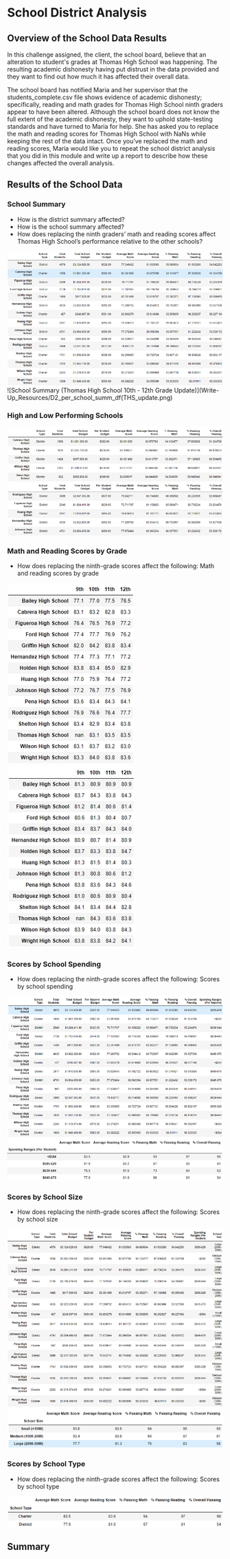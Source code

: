 # School District Analysis

## Overview of the School Data Results
In this challenge assigned, the client, the school board, believe that an alteration to student's grades at Thomas High School was happening. The resulting academic dishonesty having put distrust in the data provided and they want to find out how much it has affected their overall data.

   The school board has notified Maria and her supervisor that the students_complete.csv file shows evidence of academic dishonesty; specifically, reading and math grades for Thomas High School ninth graders appear to have been altered. Although the school board does not know the full extent of the academic dishonesty, they want to uphold state-testing standards and have turned to Maria for help. She has asked you to replace the math and reading scores for Thomas High School with NaNs while keeping the rest of the data intact. Once you’ve replaced the math and reading scores, Maria would like you to repeat the school district analysis that you did in this module and write up a report to describe how these changes affected the overall analysis.

## Results of the School Data
### School Summary
* How is the district summary affected?
* How is the school summary affected?
* How does replacing the ninth graders’ math and reading scores affect Thomas High School’s performance relative to the other schools?

![School Summary](Write-Up_Resources/D2_per_school_summ_df.png)
![School Summary (Thomas High School 10th - 12th Grade Update)](Write-Up_Resources/D2_per_school_summ_df(THS_update.png)

### High and Low Performing Schools
![Top 5](Write-Up_Resources/D2_top5.png)
![Bottom 5](Write-Up_Resources/D2_bottom5.png)
### Math and Reading Scores by Grade
* How does replacing the ninth-grade scores affect the following: Math and reading scores by grade

![Average Math Scores](Write-Up_Resources/D2_avg_math.png)
![Average Reading Scores](Write-Up_Resources/D2_avg_read.png)

### Scores by School Spending
* How does replacing the ninth-grade scores affect the following: Scores by school spending

![Scores by Spending Summary](Write-Up_Resources/D2_spending_summ_df.png)
![Scores by Spending Ranges](Write-Up_Resources/D2_spending_ranges(formatted).png)

### Scores by School Size
* How does replacing the ninth-grade scores affect the following: Scores by school size

![Scores by School Size Summary](Write-Up_Resources/D2_school_size_summ_df.png)
![Scores by School Size](Write-Up_Resources/D2_size_ranges(formatted).png)

### Scores by School Type
* How does replacing the ninth-grade scores affect the following: Scores by school type

![Scores by School Type](Write-Up_Resources/D2_school_type(formatted).png)

## Summary
